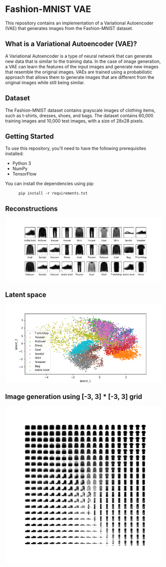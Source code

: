 # Fashion-MNIST VAE
This repository contains an implementation of a Variational Autoencoder (VAE) that generates images from the Fashion-MNIST dataset.

## What is a Variational Autoencoder (VAE)?
A Variational Autoencoder is a type of neural network that can generate new data that is similar to the training data. In the case of image generation, a VAE can learn the features of the input images and generate new images that resemble the original images. VAEs are trained using a probabilistic approach that allows them to generate images that are different from the original images while still being similar.

## Dataset
The Fashion-MNIST dataset contains grayscale images of clothing items, such as t-shirts, dresses, shoes, and bags. The dataset contains 60,000 training images and 10,000 test images, with a size of 28x28 pixels.

## Getting Started
To use this repository, you'll need to have the following prerequisites installed:

- Python 3  
- NumPy  
- TensorFlow  

You can install the dependencies using pip:

          pip install -r requirements.txt

## Reconstructions
<p align="center">
<img src="results/reconstruction.png">
</p>  

## Latent space
<p align="center">
<img src="results/latent_space.png">
</p>  

## Image generation using [-3, 3] * [-3, 3] grid
<p align="center">
<img src="results/generation.png">
</p>
